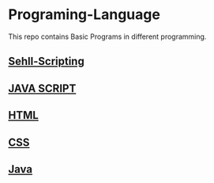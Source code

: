 # Programing-Language 
This repo contains Basic Programs in different programming.

## [Sehll-Scripting](https://github.com/M14R41/Programing-Language/tree/master/Shell-Scripting)

## [JAVA SCRIPT](https://github.com/M14R41/Programing-Language/tree/master/JavaScript)

## [HTML](https://github.com/M14R41/Programing-Language/tree/master/HTML)

## [CSS](https://github.com/M14R41/Programing-Language/tree/master/CSS)

## [Java](https://github.com/M14R41/Programing-Language/commit/ff478f47eb540cc4acac4dbf8f1bdaa9786ba466)


